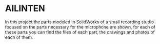 # AILINTEN
In this project the parts modeled in SolidWorks of a small recording studio focused on the parts necessary for the microphone are shown, for each of these parts you can find the files of each part, the drawings and photos of each of them.
